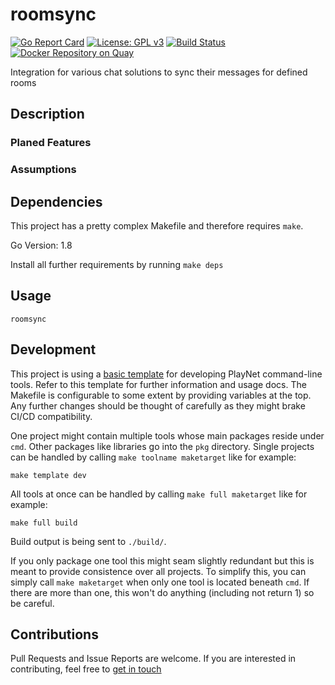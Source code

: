 # roomsync
[![Go Report Card](https://goreportcard.com/badge/github.com/kwiesmueller/roomsync)](https://goreportcard.com/report/github.com/kwiesmueller/roomsync)
[![License: GPL v3](https://img.shields.io/badge/License-GPL%20v3-blue.svg)](https://www.gnu.org/licenses/gpl-3.0)
[![Build Status](https://travis-ci.org/kwiesmueller/roomsync.svg?branch=master)](https://travis-ci.org/kwiesmueller/roomsync)
[![Docker Repository on Quay](https://quay.io/repository/kwiesmueller/roomsync/status "Docker Repository on Quay")](https://quay.io/repository/kwiesmueller/roomsync)

Integration for various chat solutions to sync their messages for defined rooms

## Description


### Planed Features

### Assumptions

## Dependencies
This project has a pretty complex Makefile and therefore requires `make`.

Go Version: 1.8

Install all further requirements by running `make deps`

## Usage

```
roomsync
```

## Development

This project is using a [basic template](github.com/playnet-public/gocmd-template) for developing PlayNet command-line tools. Refer to this template for further information and usage docs.
The Makefile is configurable to some extent by providing variables at the top.
Any further changes should be thought of carefully as they might brake CI/CD compatibility.

One project might contain multiple tools whose main packages reside under `cmd`. Other packages like libraries go into the `pkg` directory.
Single projects can be handled by calling `make toolname maketarget` like for example:
```
make template dev
```
All tools at once can be handled by calling `make full maketarget` like for example:
```
make full build
```
Build output is being sent to `./build/`.

If you only package one tool this might seam slightly redundant but this is meant to provide consistence over all projects.
To simplify this, you can simply call `make maketarget` when only one tool is located beneath `cmd`. If there are more than one, this won't do anything (including not return 1) so be careful.

## Contributions

Pull Requests and Issue Reports are welcome.
If you are interested in contributing, feel free to [get in touch](https://discord.gg/WbrXWJB)